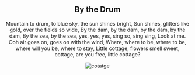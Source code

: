 <div align="center">
    

## By the Drum

Mountain to drum, to blue sky, the sun shines bright,
Sun shines, glitters like gold, over the fields so wide,
By the dam, by the dam, by the dam, by the dam,
By the sea, by the sea, yes, yes, yes, sing so, sing sing,
Look at me. Ooh air goes on, goes on with the wind,
Where, where to be, where to be, where will you be, where to stay,
Little cottage, flowers smell sweet, cottage, are you free, little cottage?


<div style="display: flex; align-items: center; justify-content: center; max-width: 100%;">
    <img src="/writing/images/cottage_drum.png" alt="cotatge" style="max-width: 100%; max-height: 100%;">
</div>
